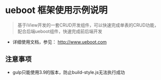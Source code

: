 # ueboot 框架使用示例说明
> 基于iView开发的一套CRUD开发组件，可以快速完成单表的CRUD功能，配合后端ueboot组件，快速完成前后端开发

 - 详细使用文档，参见： http://www.ueboot.com
 
 ## 注意事项
 - gulp只能使用3.9的版本，防止build-style.js无法执行成功


